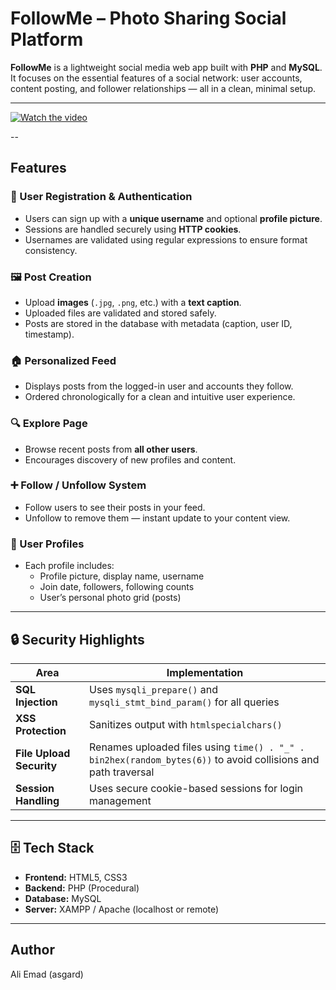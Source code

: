 # FollowMe – Photo Sharing Social Platform

**FollowMe** is a lightweight social media web app built with **PHP** and **MySQL**.  
It focuses on the essential features of a social network: user accounts, content posting, and follower relationships — all in a clean, minimal setup.

---

[![Watch the video](https://cdn.loom.com/sessions/thumbnails/00000000000000000000000000000000-with-play.gif)]([https://streamable.com/abc123](https://streamable.com/0b7zew))

--

## Features

### 👤 User Registration & Authentication
- Users can sign up with a **unique username** and optional **profile picture**.
- Sessions are handled securely using **HTTP cookies**.
- Usernames are validated using regular expressions to ensure format consistency.

### 🖼️ Post Creation
- Upload **images** (`.jpg`, `.png`, etc.) with a **text caption**.
- Uploaded files are validated and stored safely.
- Posts are stored in the database with metadata (caption, user ID, timestamp).

### 🏠 Personalized Feed
- Displays posts from the logged-in user and accounts they follow.
- Ordered chronologically for a clean and intuitive user experience.

### 🔍 Explore Page
- Browse recent posts from **all other users**.
- Encourages discovery of new profiles and content.

### ➕ Follow / Unfollow System
- Follow users to see their posts in your feed.
- Unfollow to remove them — instant update to your content view.

### 👥 User Profiles
- Each profile includes:
  - Profile picture, display name, username
  - Join date, followers, following counts
  - User’s personal photo grid (posts)

---

## 🔒 Security Highlights

| Area | Implementation |
|------|----------------|
| **SQL Injection** | Uses `mysqli_prepare()` and `mysqli_stmt_bind_param()` for all queries |
| **XSS Protection** | Sanitizes output with `htmlspecialchars()` |
| **File Upload Security** | Renames uploaded files using `time() . "_" . bin2hex(random_bytes(6))` to avoid collisions and path traversal |
| **Session Handling** | Uses secure cookie-based sessions for login management |

---

## 🗄️ Tech Stack
- **Frontend:** HTML5, CSS3
- **Backend:** PHP (Procedural)
- **Database:** MySQL
- **Server:** XAMPP / Apache (localhost or remote)

---

## Author
  Ali Emad (asgard)
